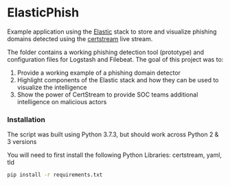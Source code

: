 # ElasticPhish

Example application using the [Elastic](https://www.elastic.co/) stack to store and visualize phishing domains detected using the [certstream](https://certstream.calidog.io/) live stream.

The folder contains a working phishing detection tool (prototype) and configuration files for Logstash and Filebeat. The goal of this project was to:
1. Provide a working example of a phishing domain detector
2. Highlight components of the Elastic stack and how they can be used to visualize the intelligence
3. Show the power of CertStream to provide SOC teams additional intelligence on malicious actors

### Installation

The script was built using Python 3.7.3, but should work across Python 2 & 3 versions

You will need to first install the following Python Libraries: certstream, yaml, tld

```sh
pip install -r requirements.txt
```

